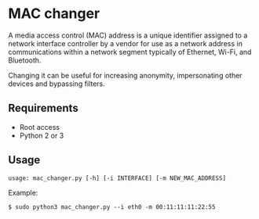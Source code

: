 # MAC changer

A media access control (MAC) address is a unique identifier assigned to a network interface 
controller by a vendor for use as a network address in communications within a network segment
typically of Ethernet, Wi-Fi, and Bluetooth. 

Changing it can be useful for increasing anonymity, impersonating other devices and bypassing filters.

## Requirements
* Root access
* Python 2 or 3

## Usage

```shell
usage: mac_changer.py [-h] [-i INTERFACE] [-m NEW_MAC_ADDRESS]
```

Example:

```shell
$ sudo python3 mac_changer.py --i eth0 -m 00:11:11:11:22:55
```




